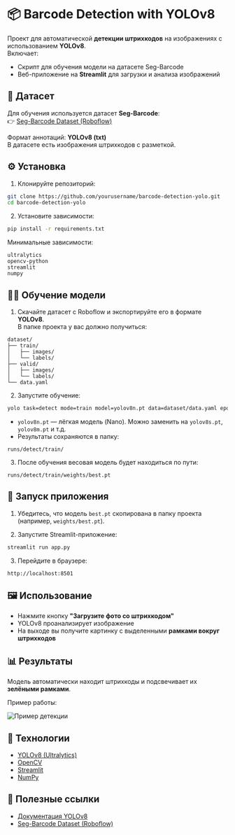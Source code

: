 # 📦 Barcode Detection with YOLOv8

Проект для автоматической **детекции штрихкодов** на изображениях с использованием **YOLOv8**.  
Включает:
- Скрипт для обучения модели на датасете Seg-Barcode  
- Веб-приложение на **Streamlit** для загрузки и анализа изображений  

## 📂 Датасет  
Для обучения используется датасет **Seg-Barcode**:  
👉 [Seg-Barcode Dataset (Roboflow)](https://universe.roboflow.com/tafila-technichal-university/seg-barcode)  

Формат аннотаций: **YOLOv8 (txt)**  
В датасете есть изображения штрихкодов с разметкой.  

## ⚙️ Установка  

1. Клонируйте репозиторий:  
```bash
git clone https://github.com/yourusername/barcode-detection-yolo.git
cd barcode-detection-yolo
```  

2. Установите зависимости:  
```bash
pip install -r requirements.txt
```  

Минимальные зависимости:  
```
ultralytics
opencv-python
streamlit
numpy
```  

## 🏋️‍♂️ Обучение модели  

1. Скачайте датасет с Roboflow и экспортируйте его в формате **YOLOv8**.  
В папке проекта у вас должно получиться:  
```
dataset/
├── train/
│   ├── images/
│   └── labels/
├── valid/
│   ├── images/
│   └── labels/
└── data.yaml
```  

2. Запустите обучение:  
```bash
yolo task=detect mode=train model=yolov8n.pt data=dataset/data.yaml epochs=50 imgsz=640
```  

- `yolov8n.pt` — лёгкая модель (Nano). Можно заменить на `yolov8s.pt`, `yolov8m.pt` и т.д.  
- Результаты сохраняются в папку:  
```
runs/detect/train/
```  

3. После обучения весовая модель будет находиться по пути:  
```
runs/detect/train/weights/best.pt
```  

## 🚀 Запуск приложения  

1. Убедитесь, что модель `best.pt` скопирована в папку проекта (например, `weights/best.pt`).  

2. Запустите Streamlit-приложение:  
```bash
streamlit run app.py
```  

3. Перейдите в браузере:  
```
http://localhost:8501
```  

## 🖼 Использование  

- Нажмите кнопку **"Загрузите фото со штрихкодом"**  
- YOLOv8 проанализирует изображение  
- На выходе вы получите картинку с выделенными **рамками вокруг штрихкодов**  

## 📊 Результаты  

Модель автоматически находит штрихкоды и подсвечивает их **зелёными рамками**.  

Пример работы:  

![Пример детекции](example.png)  

## 📌 Технологии  

- [YOLOv8 (Ultralytics)](https://github.com/ultralytics/ultralytics)  
- [OpenCV](https://opencv.org/)  
- [Streamlit](https://streamlit.io/)  
- [NumPy](https://numpy.org/)  

## 📖 Полезные ссылки  

- [Документация YOLOv8](https://docs.ultralytics.com/)  
- [Seg-Barcode Dataset (Roboflow)](https://universe.roboflow.com/tafila-technichal-university/seg-barcode)  
